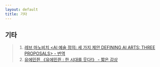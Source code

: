 ```yaml
---
layout: default
title: 기타
---
```


## 기타
> 01. [레브 마노비치 <AI 예술 정의: 세 가지 제안 DEFINING AI ARTS: THREE PROPOSALS> - 번역](_pages/etc_0001.md)
> 00. [유에민쥔 《유에민쥔 : 한 시대를 웃다!》 - 짧은 감상](_pages/etc_0002.md)
